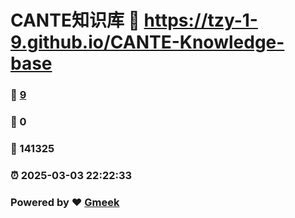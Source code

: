 # CANTE知识库 :link: https://tzy-1-9.github.io/CANTE-Knowledge-base 
### :page_facing_up: [9](https://tzy-1-9.github.io/CANTE-Knowledge-base/tag.html) 
### :speech_balloon: 0 
### :hibiscus: 141325 
### :alarm_clock: 2025-03-03 22:22:33 
### Powered by :heart: [Gmeek](https://github.com/Meekdai/Gmeek)
